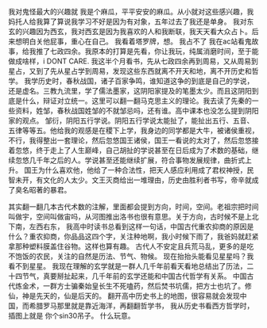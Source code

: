 我对鬼怪最大的兴趣就
我是个麻瓜，平平安安的麻瓜。从小就对这些感兴趣，我妈托人给我算了算说我学习不好是因为有对象，五年过去了我还是单身。
我对东玄的兴趣因为西玄，我对西玄是因为我喜欢的人和我断联，我天天看大众占卜。后来想明白关他屁事，重心在自己。
我看着塔罗牌，想。
我占不了
我在ac站看鬼故事，给我推了七政四余。我原本的打算是先看，你让我玩，纯属消磨时间，至于能做成啥样，i DONT CARE.
我这半个月看书，先从七政四余再到周易，又从周易到星占，又到了先从星占学到周易，发现这些东西就离不开天和地，离不开历史和哲学。
我学历史时，春秋战国，诸子百家争鸣，谁知道这争的到底是自己的学说，还是虚名。三教九流里，学了儒法墨家，这阴阳家提及的笔墨太少。而且这阴阳到底是什么，辩证对立统一。这里可以翻一翻马克思主义的理论。我去读了先秦的一些资料，姓邹，春秋战国姓邹的不就邹忌吗，还有谁。高中课本也没怎么提到阴阳家的观点。
邹衍，阴阳五行学说。阴阳五行学说太能扯了，能扯出五行、五音、五律等等五。他给我的观感是在稷下上学，我身边的同学都是大牛，被诸侯重视，不行，我得整出一套理论，然后忽悠国王诸侯，国王一看说的太对了，然后忽悠接着忽悠，终于走上了人生巅峰，自己胡扯的学说甚至在日后成为了术数的基础，继续忽悠几千年之后的人。学说甚至还能继续扩展，符合事物发展规律，曲折式上升。
国王为什么喜欢他，他给了一种合法性，把天人感应利用成了君权神授，民智未开，有文化的人太少。文王灭商给出一堆理由，历史由胜利者书写，帝辛就成了臭名昭著的暴君。

其实翻一翻几本古代术数的注解，里面都会提到方向，时间，空间。老祖宗把时间叫做宇，空间叫做宙吗，从河图推出洛书也很有意思。关于方向，古时候不是上北下南，左西右东，
我高中时读书总看到这样一句话，中国古代重农抑商的原因是什么？重农抑商，你品品这四个字，关注种地啊，我小时候下雨了，我爸妈就赶紧拿那种塑料膜盖住谷物。这样也算有趣。
古代人不安定且兵荒马乱，更多的是吃不饱饭的农民，关注的自然是历法、节气、物候。
现在抬抬头能看见星星吗？我看不到星星。
我现在理解的玄学就是一群人几千年前看天看地总结出了历法，二十四节气，真要掰扯起来，几千年前的玄学还能和中国古代哲学有关系。
中国古代炼金术，一群方士骗秦始皇长生不死嗑药，然后焚书坑儒，把方士也坑了。修仙，神是先天的，仙是后天的。
翻开高中历史书上的地图，很容易就会发现中国，而希腊罗马那里就是靠近海洋，再翻翻哲学书，
我从历史书看西方哲学时，插图上就是
你个sin30吊子。
什么玩意。